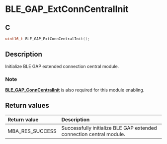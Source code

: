 # BLE_GAP_ExtConnCentralInit

## C

```c
uint16_t BLE_GAP_ExtConnCentralInit();
```

## Description

Initialize BLE GAP extended connection central module.

### Note

**[BLE_GAP_ConnCentralInit](GUID-981AAE26-0FF5-4B8A-A64E-C9F81959B9FE.md)** is also required for this module enabling.

## Return values

|Return value|Description|
|:---|:---|
MBA_RES_SUCCESS|Successfully initialize BLE GAP extended connection central module.|
